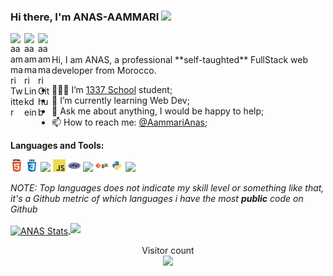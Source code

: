 ### Hi there, I'm ANAS-AAMMARI <img width="30" src="https://camo.githubusercontent.com/e8e7b06ecf583bc040eb60e44eb5b8e0ecc5421320a92929ce21522dbc34c891/68747470733a2f2f6d656469612e67697068792e636f6d2f6d656469612f6876524a434c467a6361737252346961377a2f67697068792e676966">
 

<!-- [![trophy](https://github-profile-trophy.vercel.app/?username=ANAS-AAMMARI)](https://github.com/ryo-ma/github-profile-trophy) -->
<a href="https://twitter.com/AammariAnas">
  <img align="left" alt="aaammari Twitter" width="22px" src="https://cdn.jsdelivr.net/npm/simple-icons@v3/icons/twitter.svg" />
</a>

<a href="https://www.linkedin.com/in/anas-aammari-66b619176">
  <img align="left" alt="aaammari Linkdein" width="22px" src="https://cdn.jsdelivr.net/npm/simple-icons@v3/icons/linkedin.svg" />
</a>

<a href="https://github.com/ANAS-AAMMARI">
  <img align="left" alt="aaammari Github" width="22px" src="https://cdn.jsdelivr.net/npm/simple-icons@v3/icons/github.svg" />
</a>
<br />
 <br />
Hi, I am ANAS, a professional **self-taughted** FullStack web developer from Morocco.


- 👨🏽‍💻 I’m [1337 School](https://1337.ma) student;
- 🌱 I’m currently learning Web Dev; 
- 💬 Ask me about anything, I would be happy to help;
- 📫 How to reach me: [@AammariAnas](https://twitter.com/AammariAnas);

**Languages and Tools:**  

<code><img height="20" src="https://raw.githubusercontent.com/github/explore/80688e429a7d4ef2fca1e82350fe8e3517d3494d/topics/html/html.png"></code>
<code><img height="20" src="https://raw.githubusercontent.com/github/explore/80688e429a7d4ef2fca1e82350fe8e3517d3494d/topics/css/css.png"></code>
[![](https://img.shields.io/badge/-Tailwind-000?&logo=tailwind-css)](https://ANAS-AAMMARI.xyz?ref=github)
<code><img height="20" src="https://raw.githubusercontent.com/github/explore/80688e429a7d4ef2fca1e82350fe8e3517d3494d/topics/javascript/javascript.png"></code>
<code><img height="20" src="https://raw.githubusercontent.com/github/explore/80688e429a7d4ef2fca1e82350fe8e3517d3494d/topics/php/php.png"></code>
[![](https://img.shields.io/badge/-Next.js-000?&logo=Next.js)](https://ANAS-AAMMARI.xyz?ref=github)
<code><img height="20" src="https://raw.githubusercontent.com/github/explore/80688e429a7d4ef2fca1e82350fe8e3517d3494d/topics/git/git.png"></code>
<code><img height="20" src="https://raw.githubusercontent.com/github/explore/80688e429a7d4ef2fca1e82350fe8e3517d3494d/topics/python/python.png"></code>
[![](https://img.shields.io/badge/-Django-000?&logo=Django&logoColor=092E20)](https://ANAS-AAMMARI.xyz?ref=github)

*NOTE: Top languages does not indicate my skill level or something like that, it's a Github metric of which languages i have the most __**public**__ code on Github*

<a href="https://ANAS-AAMMARI.xyz?ref=github">
  <img align="center" src="https://github-readme-stats.vercel.app/api/top-langs/?username=ANAS-AAMMARI&layout=compact&bg_color=0,232526,414345&icon_color=ffffff&title_color=ffffff&text_color=ffffff&line_height=30&v=5" alt="ANAS Stats" />
</a>
<a href="https://ANAS-AAMMARI.xyz?ref=github">
  <img height="137px" src="https://github-readme-stats.vercel.app/api?username=ANAS-AAMMARI&hide_title=true&hide_border=true&show_icons=true&include_all_commits=true&count_private=true&line_height=21&text_color=000&icon_color=000&bg_color=0,ea6161,ffc64d,fffc4d,52fa5a&theme=graywhite"/>  
</a>
<br>
<p align="center"> 
<!--   <img align="center" src="https://github-readme-streak-stats.herokuapp.com/?user=ra1nbow1&" alt="ra1nbow1"><br> -->
  Visitor count<br>
  <img src="https://profile-counter.glitch.me/ANAS-AAMMARI/count.svg" />
</p>

